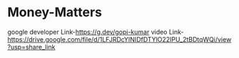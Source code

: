 # Money-Matters
google developer Link-https://g.dev/gopi-kumar
video Link-
https://drive.google.com/file/d/1LFJRDcYINIDfDTYlO22IPU_2tBDtqWQi/view?usp=share_link
